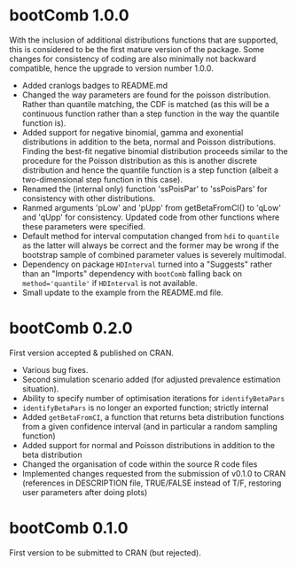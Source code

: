 # bootComb 1.0.0

With the inclusion of additional distributions functions that are supported, this is considered to be the first mature version of the package. Some changes for consistency of coding are also minimally not backward compatible, hence the upgrade to version number 1.0.0.

* Added cranlogs badges to README.md
* Changed the way parameters are found for the poisson distribution. Rather than quantile matching, the CDF is matched (as this will be a continuous function rather than a step function in the way the quantile function is).
* Added support for negative binomial, gamma and exonential distributions in addition to the beta, normal and Poisson distributions. Finding the best-fit negative binomial distribution proceeds similar to the procedure for the Poisson distribution as this is another discrete distribution and hence the quantile function is a step function (albeit a two-dimensional step function in this case).
* Renamed the (internal only) function 'ssPoisPar' to 'ssPoisPars' for consistency with other distributions.
* Ranmed arguments 'pLow' and 'pUpp' from getBetaFromCI() to 'qLow' and 'qUpp' for consistency. Updated code from other functions where these parameters were specified.
* Default method for interval computation changed from `hdi` to `quantile` as the latter will always be correct and the former may be wrong if the bootstrap sample of combined parameter values is severely multimodal.
* Dependency on package `HDInterval` turned into a "Suggests" rather than an "Imports" dependency with `bootComb` falling back on `method='quantile'` if `HDInterval` is not available.
* Small update to the example from the README.md file.

# bootComb 0.2.0

First version accepted & published on CRAN.

* Various bug fixes.
* Second simulation scenario added (for adjusted prevalence estimation situation).
* Ability to specify number of optimisation iterations for `identifyBetaPars`
* `identifyBetaPars` is no longer an exported function; strictly internal
* Added `getBetaFromCI`, a function that returns beta distribution functions from a given confidence interval (and in particular a random sampling function)
* Added support for normal and Poisson distributions in addition to the beta distribution
* Changed the organisation of code within the source R code files
* Implemented changes requested from the submission of v0.1.0 to CRAN (references in DESCRIPTION file, TRUE/FALSE instead of T/F, restoring user parameters after doing plots)

# bootComb 0.1.0

First version to be submitted to CRAN (but rejected).
